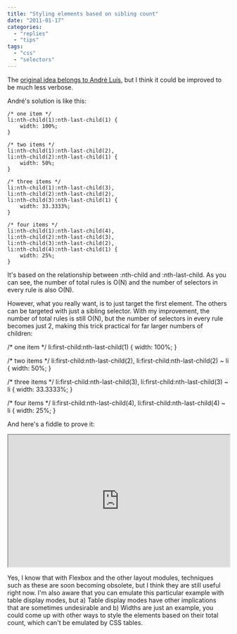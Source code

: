 ```yaml
---
title: "Styling elements based on sibling count"
date: "2011-01-17"
categories:
  - "replies"
  - "tips"
tags:
  - "css"
  - "selectors"
---
```


The [original idea belongs to André Luís](http://andr3.net/blog/post/142), but I think it could be improved to be much less verbose.

André's solution is like this:

```
/* one item */
li:nth-child(1):nth-last-child(1) {
	width: 100%;
}

/* two items */
li:nth-child(1):nth-last-child(2),
li:nth-child(2):nth-last-child(1) {
	width: 50%;
}

/* three items */
li:nth-child(1):nth-last-child(3),
li:nth-child(2):nth-last-child(2),
li:nth-child(3):nth-last-child(1) {
	width: 33.3333%;
}

/* four items */
li:nth-child(1):nth-last-child(4),
li:nth-child(2):nth-last-child(3),
li:nth-child(3):nth-last-child(2),
li:nth-child(4):nth-last-child(1) {
	width: 25%;
}
```

It's based on the relationship between :nth-child and :nth-last-child. As you can see, the number of total rules is O(N) and the number of selectors in every rule is also O(N).

However, what you really want, is to just target the first element. The others can be targeted with just a sibling selector. With my improvement, the number of total rules is still O(N), but the number of selectors in every rule becomes just 2, making this trick practical for far larger numbers of children:

/\* one item \*/
li:first-child:nth-last-child(1) {
	width: 100%;
}

/\* two items \*/
li:first-child:nth-last-child(2),
li:first-child:nth-last-child(2) ~ li {
	width: 50%;
}

/\* three items \*/
li:first-child:nth-last-child(3),
li:first-child:nth-last-child(3) ~ li {
	width: 33.3333%;
}

/\* four items \*/
li:first-child:nth-last-child(4),
li:first-child:nth-last-child(4) ~ li {
	width: 25%;
}

And here's a fiddle to prove it:

<iframe style="width: 100%; height: 300px" src="http://jsfiddle.net/leaverou/HdfaT/embedded/result,css,html"></iframe>

Yes, I know that with Flexbox and the other layout modules, techniques such as these are soon becoming obsolete, but I think they are still useful right now. I'm also aware that you can emulate this particular example with table display modes, but a) Table display modes have other implications that are sometimes undesirable and b) Widths are just an example, you could come up with other ways to style the elements based on their total count, which can't be emulated by CSS tables.
